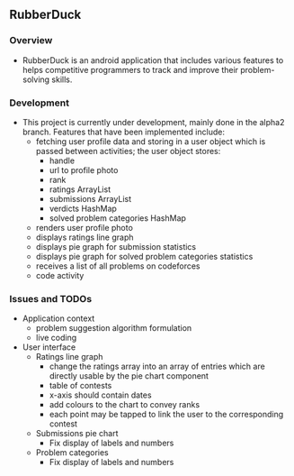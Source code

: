 ## RubberDuck

### Overview
* RubberDuck is an android application that includes various features to 
helps competitive programmers to track and improve their problem-solving 
skills.

### Development
* This project is currently under development, mainly done in the alpha2
branch. Features that have been implemented include:
  * fetching user profile data and storing in a user object which is passed
    between activities; the user object stores:
    * handle
    * url to profile photo
    * rank
    * ratings ArrayList
    * submissions ArrayList
    * verdicts HashMap
    * solved problem categories HashMap
  * renders user profile photo
  * displays ratings line graph
  * displays pie graph for submission statistics
  * displays pie graph for solved problem categories statistics
  * receives a list of all problems on codeforces
  * code activity

### Issues and TODOs
* Application context
  * problem suggestion algorithm formulation
  * live coding
* User interface
  * Ratings line graph
    * change the ratings array into an array of entries which are directly
      usable by the pie chart component
    * table of contests
    * x-axis should contain dates 
    * add colours to the chart to convey ranks
    * each point may be tapped to link the user to the corresponding 
    contest
  * Submissions pie chart
    * Fix display of labels and numbers
  * Problem categories
    * Fix display of labels and numbers


